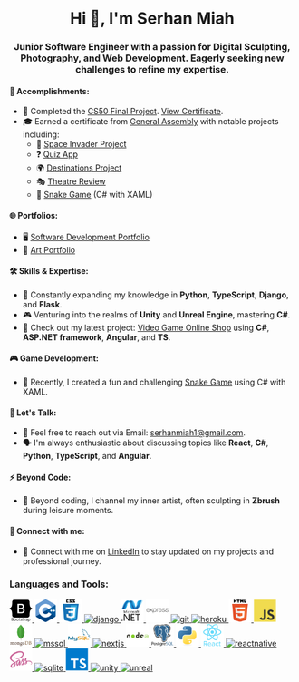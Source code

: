<h1 align="center">Hi 👋, I'm Serhan Miah</h1>
<h3 align="center">Junior Software Engineer with a passion for Digital Sculpting, Photography, and Web Development. Eagerly seeking new challenges to refine my expertise.</h3>

#### 🔭 **Accomplishments**:
- 📜 Completed the [CS50 Final Project](https://github.com/SerhanMiah/FlaskSQL-JobBoard). [View Certificate](https://certificates.cs50.io/36b0cc7c-965b-468c-a410-5e6fd616da70.pdf?size=letter).
- 🎓 Earned a certificate from [General Assembly](https://drive.google.com/file/d/1yHSNgMIx23P-gvL98wYk-KA_ISjbzlEL/view?usp=sharing) with notable projects including:
  - 🌌 [Space Invader Project](https://serhanmiah.github.io/Serhan-SpaceInvader/)
  - ❓ [Quiz App](https://sei-project2-quiz.netlify.app/)
  - 🌍 [Destinations Project](https://sei65-destinations.netlify.app/)
  - 🎭 [Theatre Review](https://sei-project4-theatre-reivew.up.railway.app/)
  - 🐍 [Snake Game](https://github.com/SerhanMiah/SnakeGame) (C# with XAML)

#### 🌐 **Portfolios**:
- 🖥️ [Software Development Portfolio](https://serhanmiah-portfolio.netlify.app/)
- 🎨 [Art Portfolio](https://serhanmiah1991.wixsite.com/portfolio)

#### 🛠️ **Skills & Expertise**:
- 🌱 Constantly expanding my knowledge in **Python**, **TypeScript**, **Django**, and **Flask**.
- 🎮 Venturing into the realms of **Unity** and **Unreal Engine**, mastering **C#**.
- 💼 Check out my latest project: [Video Game Online Shop](https://techstackedgames.vercel.app/home) using **C#**, **ASP.NET framework**, **Angular**, and **TS**.

#### 🎮 **Game Development**:
- 🐍 Recently, I created a fun and challenging [Snake Game](https://github.com/SerhanMiah/SnakeGame) using C# with XAML.

#### 💬 **Let's Talk**:
- 📧 Feel free to reach out via Email: serhanmiah1@gmail.com.
- 🗣️ I'm always enthusiastic about discussing topics like **React**, **C#**, **Python**, **TypeScript**, and **Angular**.

#### ⚡ **Beyond Code**:
- 🎨 Beyond coding, I channel my inner artist, often sculpting in **Zbrush** during leisure moments.

#### 🤝 **Connect with me**:
- 📢 Connect with me on [LinkedIn](https://www.linkedin.com/in/serhan-miah/) to stay updated on my projects and professional journey.

<h3 align="left">Languages and Tools:</h3>
<p align="left"> <a href="https://getbootstrap.com" target="_blank" rel="noreferrer"> <img src="https://raw.githubusercontent.com/devicons/devicon/master/icons/bootstrap/bootstrap-plain-wordmark.svg" alt="bootstrap" width="40" height="40"/> </a> <a href="https://www.w3schools.com/cpp/" target="_blank" rel="noreferrer"> <img src="https://raw.githubusercontent.com/devicons/devicon/master/icons/cplusplus/cplusplus-original.svg" alt="cplusplus" width="40" height="40"/> </a> <a href="https://www.w3schools.com/css/" target="_blank" rel="noreferrer"> <img src="https://raw.githubusercontent.com/devicons/devicon/master/icons/css3/css3-original-wordmark.svg" alt="css3" width="40" height="40"/> </a> <a href="https://www.djangoproject.com/" target="_blank" rel="noreferrer"> <img src="https://cdn.worldvectorlogo.com/logos/django.svg" alt="django" width="40" height="40"/> </a> <a href="https://dotnet.microsoft.com/" target="_blank" rel="noreferrer"> <img src="https://raw.githubusercontent.com/devicons/devicon/master/icons/dot-net/dot-net-original-wordmark.svg" alt="dotnet" width="40" height="40"/> </a> <a href="https://expressjs.com" target="_blank" rel="noreferrer"> <img src="https://raw.githubusercontent.com/devicons/devicon/master/icons/express/express-original-wordmark.svg" alt="express" width="40" height="40"/> </a> <a href="https://git-scm.com/" target="_blank" rel="noreferrer"> <img src="https://www.vectorlogo.zone/logos/git-scm/git-scm-icon.svg" alt="git" width="40" height="40"/> </a> <a href="https://heroku.com" target="_blank" rel="noreferrer"> <img src="https://www.vectorlogo.zone/logos/heroku/heroku-icon.svg" alt="heroku" width="40" height="40"/> </a> <a href="https://www.w3.org/html/" target="_blank" rel="noreferrer"> <img src="https://raw.githubusercontent.com/devicons/devicon/master/icons/html5/html5-original-wordmark.svg" alt="html5" width="40" height="40"/> </a> <a href="https://developer.mozilla.org/en-US/docs/Web/JavaScript" target="_blank" rel="noreferrer"> <img src="https://raw.githubusercontent.com/devicons/devicon/master/icons/javascript/javascript-original.svg" alt="javascript" width="40" height="40"/> </a> <a href="https://www.mongodb.com/" target="_blank" rel="noreferrer"> <img src="https://raw.githubusercontent.com/devicons/devicon/master/icons/mongodb/mongodb-original-wordmark.svg" alt="mongodb" width="40" height="40"/> </a> <a href="https://www.microsoft.com/en-us/sql-server" target="_blank" rel="noreferrer"> <img src="https://www.svgrepo.com/show/303229/microsoft-sql-server-logo.svg" alt="mssql" width="40" height="40"/> </a> <a href="https://www.mysql.com/" target="_blank" rel="noreferrer"> <img src="https://raw.githubusercontent.com/devicons/devicon/master/icons/mysql/mysql-original-wordmark.svg" alt="mysql" width="40" height="40"/> </a> <a href="https://nextjs.org/" target="_blank" rel="noreferrer"> <img src="https://cdn.worldvectorlogo.com/logos/nextjs-2.svg" alt="nextjs" width="40" height="40"/> </a> <a href="https://nodejs.org" target="_blank" rel="noreferrer"> <img src="https://raw.githubusercontent.com/devicons/devicon/master/icons/nodejs/nodejs-original-wordmark.svg" alt="nodejs" width="40" height="40"/> </a> <a href="https://www.postgresql.org" target="_blank" rel="noreferrer"> <img src="https://raw.githubusercontent.com/devicons/devicon/master/icons/postgresql/postgresql-original-wordmark.svg" alt="postgresql" width="40" height="40"/> </a> <a href="https://www.python.org" target="_blank" rel="noreferrer"> <img src="https://raw.githubusercontent.com/devicons/devicon/master/icons/python/python-original.svg" alt="python" width="40" height="40"/> </a> <a href="https://reactjs.org/" target="_blank" rel="noreferrer"> <img src="https://raw.githubusercontent.com/devicons/devicon/master/icons/react/react-original-wordmark.svg" alt="react" width="40" height="40"/> </a> <a href="https://reactnative.dev/" target="_blank" rel="noreferrer"> <img src="https://reactnative.dev/img/header_logo.svg" alt="reactnative" width="40" height="40"/> </a> <a href="https://sass-lang.com" target="_blank" rel="noreferrer"> <img src="https://raw.githubusercontent.com/devicons/devicon/master/icons/sass/sass-original.svg" alt="sass" width="40" height="40"/> </a> <a href="https://www.sqlite.org/" target="_blank" rel="noreferrer"> <img src="https://www.vectorlogo.zone/logos/sqlite/sqlite-icon.svg" alt="sqlite" width="40" height="40"/> </a> <a href="https://www.typescriptlang.org/" target="_blank" rel="noreferrer"> <img src="https://raw.githubusercontent.com/devicons/devicon/master/icons/typescript/typescript-original.svg" alt="typescript" width="40" height="40"/> </a> <a href="https://unity.com/" target="_blank" rel="noreferrer"> <img src="https://www.vectorlogo.zone/logos/unity3d/unity3d-icon.svg" alt="unity" width="40" height="40"/> </a> <a href="https://unrealengine.com/" target="_blank" rel="noreferrer"> <img src="https://raw.githubusercontent.com/kenangundogan/fontisto/036b7eca71aab1bef8e6a0518f7329f13ed62f6b/icons/svg/brand/unreal-engine.svg" alt="unreal" width="40" height="40"/> </a> </p> 
